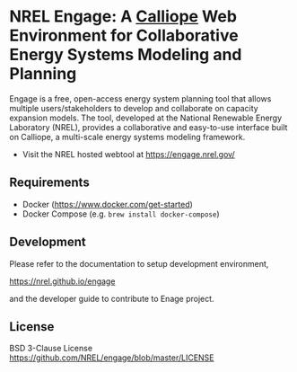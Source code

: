 # NREL Engage: A [Calliope](https://github.com/calliope-project/calliope) Web Environment for Collaborative Energy Systems Modeling and Planning

Engage is a free, open-access energy system planning tool that allows multiple users/stakeholders to develop and collaborate on capacity expansion models. The tool, developed at the National Renewable Energy Laboratory (NREL), provides a collaborative and easy-to-use interface built on Calliope, a multi-scale energy systems modeling framework.

- Visit the NREL hosted webtool at https://engage.nrel.gov/


## Requirements
- Docker (https://www.docker.com/get-started)
- Docker Compose (e.g. ```brew install docker-compose```)


## Development

Please refer to the documentation to setup development environment,

https://nrel.github.io/engage

and the developer guide to contribute to Enage project.

## License
BSD 3-Clause License
https://github.com/NREL/engage/blob/master/LICENSE
